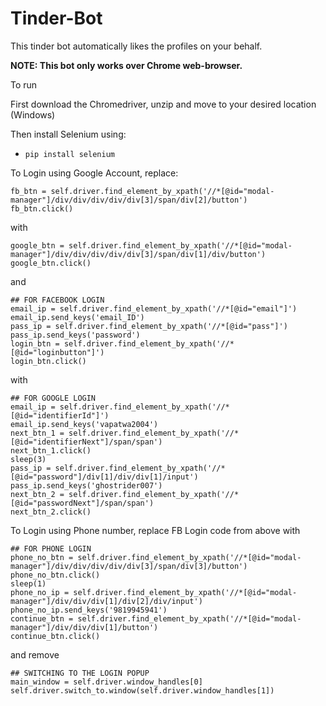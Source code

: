 # Tinder-Bot
This tinder bot automatically likes the profiles on your behalf.


**NOTE: This bot only works over __Chrome web-browser__.**

To run 

First download the Chromedriver, unzip and  move to your desired location (Windows)

Then install Selenium using:
- `pip install selenium`

To Login using Google Account, replace:

```
fb_btn = self.driver.find_element_by_xpath('//*[@id="modal-manager"]/div/div/div/div/div[3]/span/div[2]/button')
fb_btn.click()
```

with 

```
google_btn = self.driver.find_element_by_xpath('//*[@id="modal-manager"]/div/div/div/div/div[3]/span/div[1]/div/button')
google_btn.click()
```
and 
 
```
## FOR FACEBOOK LOGIN
email_ip = self.driver.find_element_by_xpath('//*[@id="email"]') 
email_ip.send_keys('email_ID')
pass_ip = self.driver.find_element_by_xpath('//*[@id="pass"]')
pass_ip.send_keys('password')
login_btn = self.driver.find_element_by_xpath('//*[@id="loginbutton"]') 
login_btn.click()
```

with

```
## FOR GOOGLE LOGIN
email_ip = self.driver.find_element_by_xpath('//*[@id="identifierId"]') 
email_ip.send_keys('vapatwa2004')
next_btn_1 = self.driver.find_element_by_xpath('//*[@id="identifierNext"]/span/span')
next_btn_1.click()
sleep(3)
pass_ip = self.driver.find_element_by_xpath('//*[@id="password"]/div[1]/div/div[1]/input')
pass_ip.send_keys('ghostrider007')
next_btn_2 = self.driver.find_element_by_xpath('//*[@id="passwordNext"]/span/span')
next_btn_2.click()
```       

To Login using Phone number, replace FB Login code from above with

```
## FOR PHONE LOGIN
phone_no_btn = self.driver.find_element_by_xpath('//*[@id="modal-manager"]/div/div/div/div/div[3]/span/div[3]/button')
phone_no_btn.click()
sleep(1)
phone_no_ip = self.driver.find_element_by_xpath('//*[@id="modal-manager"]/div/div/div[1]/div[2]/div/input')
phone_no_ip.send_keys('9819945941')
continue_btn = self.driver.find_element_by_xpath('//*[@id="modal-manager"]/div/div/div[1]/button')
continue_btn.click()
```

and remove

```
## SWITCHING TO THE LOGIN POPUP 
main_window = self.driver.window_handles[0]
self.driver.switch_to.window(self.driver.window_handles[1])
```


















